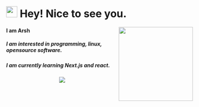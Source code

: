 <h1><img src="https://emojis.slackmojis.com/emojis/images/1531849430/4246/blob-sunglasses.gif?1531849430" width="30"/> Hey! Nice to see you.</h1>

<img align='right' src='https://user-images.githubusercontent.com/5713670/87202985-820dcb80-c2b6-11ea-9f56-7ec461c497c3.gif' width='200"'>

#### I am Arsh 
##### I am interested in programming, linux, opensource software. 
##### I am currently learning Next.js and react.

<p align="center">
<a href="https://github.com/ACosmicWolf"><img src="https://github-readme-stats.vercel.app/api?username=ACosmicWolf&show_icons=true&theme=dracula"  align="center"   /></a>
</p>

